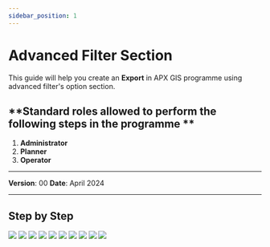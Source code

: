```yaml
---
sidebar_position: 1
---
```


# Advanced Filter Section

This guide will help you create an **Export** in APX GIS programme using advanced filter's option section.

## **Standard roles allowed to perform the following steps in the programme **

1.	**Administrator**
2.	**Planner**
3.	**Operator**

------------

**Version**: 00
**Date**: April 2024

------------
## **Step by Step**

![](/img/16.Exports/Advanced-1.png)
![](/img/16.Exports/Advanced-2.png)
![](/img/16.Exports/Advanced-3.png)
![](/img/16.Exports/Advanced-4.png)
![](/img/16.Exports/Advanced-5.png)
![](/img/16.Exports/Advanced-6.png)
![](/img/16.Exports/Advanced-7.png)
![](/img/16.Exports/Advanced-8.png)
![](/img/16.Exports/Advanced-9.png)
![](/img/16.Exports/Advanced-10.png)